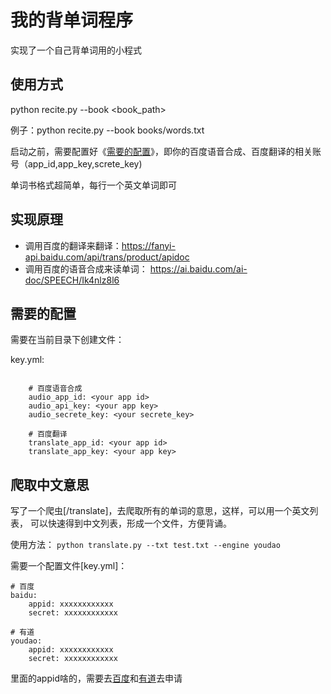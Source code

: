 # 我的背单词程序

实现了一个自己背单词用的小程式

## 使用方式

python recite.py --book <book_path>

例子：python recite.py --book books/words.txt

启动之前，需要配置好《[需要的配置](##需要的配置)》，即你的百度语音合成、百度翻译的相关账号（app_id,app_key,screte_key)

单词书格式超简单，每行一个英文单词即可	

## 实现原理

- 调用百度的翻译来翻译：https://fanyi-api.baidu.com/api/trans/product/apidoc
- 调用百度的语音合成来读单词： https://ai.baidu.com/ai-doc/SPEECH/Ik4nlz8l6

## 需要的配置

需要在当前目录下创建文件：

key.yml:

```

	# 百度语音合成
	audio_app_id: <your app id>
	audio_api_key: <your app key>
	audio_secrete_key: <your secrete_key>

	# 百度翻译
	translate_app_id: <your app id>
	translate_app_key: <your app key>

```

## 爬取中文意思
写了一个爬虫[/translate]，去爬取所有的单词的意思，这样，可以用一个英文列表，
可以快速得到中文列表，形成一个文件，方便背诵。

使用方法：
`python translate.py --txt test.txt --engine youdao`

需要一个配置文件[key.yml]： 
```
# 百度
baidu:
    appid: xxxxxxxxxxxx
    secret: xxxxxxxxxxxx
    
# 有道
youdao:
    appid: xxxxxxxxxxxx
    secret: xxxxxxxxxxxx
```
里面的appid啥的，需要去[百度](http://api.fanyi.baidu.com/product/113)和[有道](https://ai.youdao.com/DOCSIRMA/html/%E8%87%AA%E7%84%B6%E8%AF%AD%E8%A8%80%E7%BF%BB%E8%AF%91/API%E6%96%87%E6%A1%A3/%E6%96%87%E6%9C%AC%E7%BF%BB%E8%AF%91%E6%9C%8D%E5%8A%A1/%E6%96%87%E6%9C%AC%E7%BF%BB%E8%AF%91%E6%9C%8D%E5%8A%A1-API%E6%96%87%E6%A1%A3.html)去申请